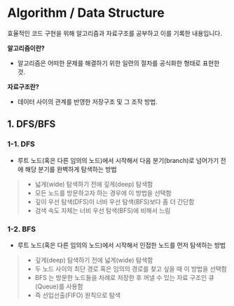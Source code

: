 # Algorithm / Data Structure
효율적인 코드 구현을 위해 알고리즘과 자료구조를 공부하고 이를 기록한 내용입니다.

**알고리즘이란?**
- 알고리즘은 어떠한 문제를 해결하기 위한 일련의 절차를 공식화한 형태로 표현한 것. 

**자료구조란?**
-  데이터 사이의 관계를 반영한 저장구조 및 그 조작 방법.

## 1. DFS/BFS

### 1-1. DFS
- 루트 노드(혹은 다른 임의의 노드)에서 시작해서 다음 분기(branch)로 넘어가기 전에 해당 분기를 완벽하게 탐색하는 방법
> - 넓게(wide) 탐색하기 전에 깊게(deep) 탐색함   
> - 모든 노드를 방문하고자 하는 경우에 이 방법을 선택함  
> - 깊이 우선 탐색(DFS)이 너비 우선 탐색(BFS)보다 좀 더 간단함  
> - 검색 속도 자체는 너비 우선 탐색(BFS)에 비해서 느림  

### 1-2. BFS
- 루트 노드(혹은 다른 임의의 노드)에서 시작해서 인접한 노드를 먼저 탐색하는 방법  
> - 깊게(deep) 탐색하기 전에 넓게(wide) 탐색함  
> - 두 노드 사이의 최단 경로 혹은 임의의 경로를 찾고 싶을 때 이 방법을 선택함  
> - BFS 는 방문한 노드들을 차례로 저장한 후 꺼낼 수 있는 자료 구조인 큐(Queue)를 사용함  
> - 즉 선입선출(FIFO) 원칙으로 탐색  
